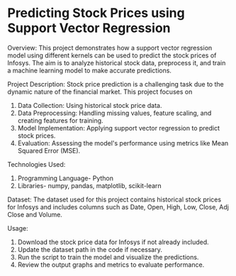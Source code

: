 # Predicting Stock Prices using Support Vector Regression

Overview:
This project demonstrates how a support vector regression model using different kernels can be used to predict the stock prices of Infosys. The aim is to analyze historical stock data, preprocess it, and train a machine learning model to make accurate predictions.

Project Description:
Stock price prediction is a challenging task due to the dynamic nature of the financial market. This project focuses on

1. Data Collection: Using historical stock price data.
2. Data Preprocessing: Handling missing values, feature scaling, and creating features for training.
3. Model Implementation: Applying support vector regression to predict stock prices.
4. Evaluation: Assessing the model's performance using metrics like Mean Squared Error (MSE).

Technologies Used:
1. Programming Language- Python 
2. Libraries- numpy, pandas, matplotlib, scikit-learn

Dataset:
The dataset used for this project contains historical stock prices for Infosys and includes columns such as Date, Open, High, Low, Close, Adj Close and Volume.

Usage:
1. Download the stock price data for Infosys if not already included.
2. Update the dataset path in the code if necessary.
3. Run the script to train the model and visualize the predictions.
4. Review the output graphs and metrics to evaluate performance.

